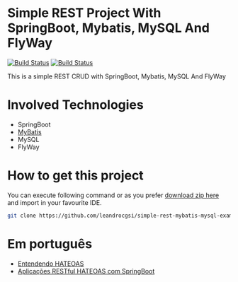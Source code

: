 # Simple REST Project With SpringBoot, Mybatis, MySQL And FlyWay

[![Build Status](https://travis-ci.org/leandrocgsi/simple-rest-mybatis-mysql-example.svg?branch=master)](https://travis-ci.org/leandrocgsi/simple-rest-mybatis-mysql-example)
[![Build Status](https://circleci.com/gh/leandrocgsi/simple-rest-mybatis-mysql-example.svg?&style=shield)](https://circleci.com/gh/leandrocgsi/simple-rest-mybatis-mysql-example/)

This is a simple REST CRUD with  SpringBoot, Mybatis, MySQL And FlyWay

# Involved Technologies

* SpringBoot
* [MyBatis](http://www.mybatis.org/mybatis-3/)
* MySQL
* FlyWay

# How to get this project

You can execute following command or as you prefer [download zip here](https://github.com/leandrocgsi/simple-rest-mybatis-mysql-example/archive/master.zip) and import in your favourite IDE.

```sh
git clone https://github.com/leandrocgsi/simple-rest-mybatis-mysql-example.git
```

# Em português

* [Entendendo HATEOAS](http://www.semeru.com.br/blog/entendendo_hateoas/)
* [Aplicações RESTful HATEOAS com SpringBoot](http://www.semeru.com.br/blog/aplicacoes-restfull-hateoas-com-springboot/)
